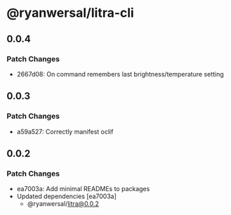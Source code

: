 # @ryanwersal/litra-cli

## 0.0.4

### Patch Changes

- 2667d08: On command remembers last brightness/temperature setting

## 0.0.3

### Patch Changes

- a59a527: Correctly manifest oclif

## 0.0.2

### Patch Changes

- ea7003a: Add minimal READMEs to packages
- Updated dependencies [ea7003a]
  - @ryanwersal/litra@0.0.2
